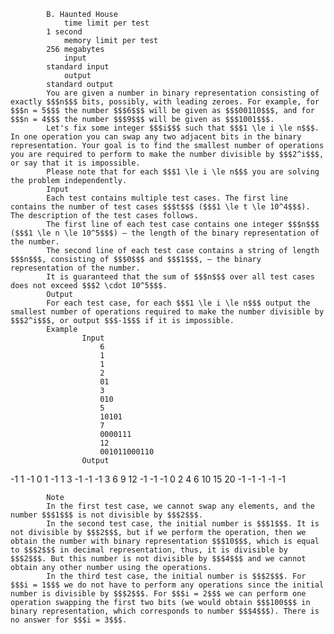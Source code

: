 			B. Haunted House
				time limit per test
			1 second
				memory limit per test
			256 megabytes
				input
			standard input
				output
			standard output
			You are given a number in binary representation consisting of exactly $$$n$$$ bits, possibly, with leading zeroes. For example, for $$$n = 5$$$ the number $$$6$$$ will be given as $$$00110$$$, and for $$$n = 4$$$ the number $$$9$$$ will be given as $$$1001$$$.
			Let's fix some integer $$$i$$$ such that $$$1 \le i \le n$$$. In one operation you can swap any two adjacent bits in the binary representation. Your goal is to find the smallest number of operations you are required to perform to make the number divisible by $$$2^i$$$, or say that it is impossible.
			Please note that for each $$$1 \le i \le n$$$ you are solving the problem independently.
			Input
			Each test contains multiple test cases. The first line contains the number of test cases $$$t$$$ ($$$1 \le t \le 10^4$$$). The description of the test cases follows.
			The first line of each test case contains one integer $$$n$$$ ($$$1 \le n \le 10^5$$$) — the length of the binary representation of the number.
			The second line of each test case contains a string of length $$$n$$$, consisting of $$$0$$$ and $$$1$$$, — the binary representation of the number.
			It is guaranteed that the sum of $$$n$$$ over all test cases does not exceed $$$2 \cdot 10^5$$$.
			Output
			For each test case, for each $$$1 \le i \le n$$$ output the smallest number of operations required to make the number divisible by $$$2^i$$$, or output $$$-1$$$ if it is impossible.
			Example
					Input
						6
						1
						1
						2
						01
						3
						010
						5
						10101
						7
						0000111
						12
						001011000110
					Output
					
-1 
1 -1 
0 1 -1 
1 3 -1 -1 -1 
3 6 9 12 -1 -1 -1 
0 2 4 6 10 15 20 -1 -1 -1 -1 -1 

			Note
			In the first test case, we cannot swap any elements, and the number $$$1$$$ is not divisible by $$$2$$$.
			In the second test case, the initial number is $$$1$$$. It is not divisible by $$$2$$$, but if we perform the operation, then we obtain the number with binary representation $$$10$$$, which is equal to $$$2$$$ in decimal representation, thus, it is divisible by $$$2$$$. But this number is not divisible by $$$4$$$ and we cannot obtain any other number using the operations.
			In the third test case, the initial number is $$$2$$$. For $$$i = 1$$$ we do not have to perform any operations since the initial number is divisible by $$$2$$$. For $$$i = 2$$$ we can perform one operation swapping the first two bits (we would obtain $$$100$$$ in binary representation, which corresponds to number $$$4$$$). There is no answer for $$$i = 3$$$.
